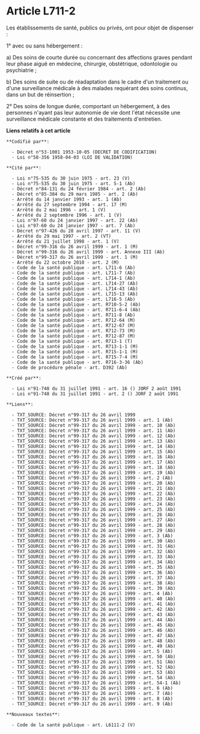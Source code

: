 # Article L711-2

Les établissements de santé, publics ou privés, ont pour objet de dispenser :

1° avec ou sans hébergement :

a) Des soins de courte durée ou concernant des affections graves pendant leur phase aiguë en médecine, chirurgie,
obstétrique, odontologie ou psychiatrie ;

b) Des soins de suite ou de réadaptation dans le cadre d'un traitement ou d'une surveillance médicale à des malades requérant
des soins continus, dans un but de réinsertion ;

2° Des soins de longue durée, comportant un hébergement, à des personnes n'ayant pas leur autonomie de vie dont l'état
nécessite une surveillance médicale constante et des traitements d'entretien.

**Liens relatifs à cet article**

	**Codifié par**:

	  - Décret n°53-1001 1953-10-05 (DECRET DE CODIFICATION)
	  - Loi n°58-356 1958-04-03 (LOI DE VALIDATION)

	**Cité par**:

	  - Loi n°75-535 du 30 juin 1975 - art. 23 (V)
	  - Loi n°75-535 du 30 juin 1975 - art. 5-1 (Ab)
	  - Décret n°84-131 du 24 février 1984 - art. 2 (Ab)
	  - Décret n°85-384 du 29 mars 1985 - art. 2 (Ab)
	  - Arrêté du 14 janvier 1993 - art. 1 (Ab)
	  - Arrêté du 27 septembre 1994 - art. 17 (M)
	  - Arrêté du 2 mai 1996 - art. 1 (V)
	  - Arrêté du 2 septembre 1996 - art. 1 (V)
	  - Loi n°97-60 du 24 janvier 1997 - art. 22 (Ab)
	  - Loi n°97-60 du 24 janvier 1997 - art. 7 (Ab)
	  - Décret n°97-426 du 28 avril 1997 - art. 11 (V)
	  - Arrêté du 29 mai 1997 - art. 2 (VT)
	  - Arrêté du 21 juillet 1998 - art. 1 (V)
	  - Décret n°99-316 du 26 avril 1999 - art. 1 (M)
	  - Décret n°99-316 du 26 avril 1999 - art. Annexe III (Ab)
	  - Décret n°99-317 du 26 avril 1999 - art. 1 (M)
	  - Arrêté du 22 octobre 2010 - art. 2 (M)
	  - Code de la santé publique - art. L711-6 (Ab)
	  - Code de la santé publique - art. L711-7 (Ab)
	  - Code de la santé publique - art. L714-1 (Ab)
	  - Code de la santé publique - art. L714-27 (Ab)
	  - Code de la santé publique - art. L714-43 (Ab)
	  - Code de la santé publique - art. L715-13 (Ab)
	  - Code de la santé publique - art. L716-5 (Ab)
	  - Code de la santé publique - art. R710-5-2 (Ab)
	  - Code de la santé publique - art. R711-6-4 (Ab)
	  - Code de la santé publique - art. R711-8 (Ab)
	  - Code de la santé publique - art. R712-64 (M)
	  - Code de la santé publique - art. R712-67 (M)
	  - Code de la santé publique - art. R712-73 (M)
	  - Code de la santé publique - art. R712-87 (M)
	  - Code de la santé publique - art. R713-1 (T)
	  - Code de la santé publique - art. R713-1-1 (M)
	  - Code de la santé publique - art. R715-1-1 (M)
	  - Code de la santé publique - art. R715-7-4 (M)
	  - Code de la santé publique - art. R716-3-36 (Ab)
	  - Code de procédure pénale - art. D392 (Ab)

	**Créé par**:

	  - Loi n°91-748 du 31 juillet 1991 - art. 16 () JORF 2 août 1991
	  - Loi n°91-748 du 31 juillet 1991 - art. 2 () JORF 2 août 1991

	**Liens**:

	  - TXT_SOURCE: Décret n°99-317 du 26 avril 1999
	  - TXT_SOURCE: Décret n°99-317 du 26 avril 1999 - art. 1 (Ab)
	  - TXT_SOURCE: Décret n°99-317 du 26 avril 1999 - art. 10 (Ab)
	  - TXT_SOURCE: Décret n°99-317 du 26 avril 1999 - art. 11 (Ab)
	  - TXT_SOURCE: Décret n°99-317 du 26 avril 1999 - art. 12 (Ab)
	  - TXT_SOURCE: Décret n°99-317 du 26 avril 1999 - art. 13 (Ab)
	  - TXT_SOURCE: Décret n°99-317 du 26 avril 1999 - art. 14 (Ab)
	  - TXT_SOURCE: Décret n°99-317 du 26 avril 1999 - art. 15 (Ab)
	  - TXT_SOURCE: Décret n°99-317 du 26 avril 1999 - art. 16 (Ab)
	  - TXT_SOURCE: Décret n°99-317 du 26 avril 1999 - art. 17 (Ab)
	  - TXT_SOURCE: Décret n°99-317 du 26 avril 1999 - art. 18 (Ab)
	  - TXT_SOURCE: Décret n°99-317 du 26 avril 1999 - art. 19 (Ab)
	  - TXT_SOURCE: Décret n°99-317 du 26 avril 1999 - art. 2 (Ab)
	  - TXT_SOURCE: Décret n°99-317 du 26 avril 1999 - art. 20 (Ab)
	  - TXT_SOURCE: Décret n°99-317 du 26 avril 1999 - art. 21 (Ab)
	  - TXT_SOURCE: Décret n°99-317 du 26 avril 1999 - art. 22 (Ab)
	  - TXT_SOURCE: Décret n°99-317 du 26 avril 1999 - art. 23 (Ab)
	  - TXT_SOURCE: Décret n°99-317 du 26 avril 1999 - art. 24 (Ab)
	  - TXT_SOURCE: Décret n°99-317 du 26 avril 1999 - art. 25 (Ab)
	  - TXT_SOURCE: Décret n°99-317 du 26 avril 1999 - art. 26 (Ab)
	  - TXT_SOURCE: Décret n°99-317 du 26 avril 1999 - art. 27 (Ab)
	  - TXT_SOURCE: Décret n°99-317 du 26 avril 1999 - art. 28 (Ab)
	  - TXT_SOURCE: Décret n°99-317 du 26 avril 1999 - art. 29 (Ab)
	  - TXT_SOURCE: Décret n°99-317 du 26 avril 1999 - art. 3 (Ab)
	  - TXT_SOURCE: Décret n°99-317 du 26 avril 1999 - art. 30 (Ab)
	  - TXT_SOURCE: Décret n°99-317 du 26 avril 1999 - art. 31 (Ab)
	  - TXT_SOURCE: Décret n°99-317 du 26 avril 1999 - art. 32 (Ab)
	  - TXT_SOURCE: Décret n°99-317 du 26 avril 1999 - art. 33 (Ab)
	  - TXT_SOURCE: Décret n°99-317 du 26 avril 1999 - art. 34 (Ab)
	  - TXT_SOURCE: Décret n°99-317 du 26 avril 1999 - art. 35 (Ab)
	  - TXT_SOURCE: Décret n°99-317 du 26 avril 1999 - art. 36 (Ab)
	  - TXT_SOURCE: Décret n°99-317 du 26 avril 1999 - art. 37 (Ab)
	  - TXT_SOURCE: Décret n°99-317 du 26 avril 1999 - art. 38 (Ab)
	  - TXT_SOURCE: Décret n°99-317 du 26 avril 1999 - art. 39 (Ab)
	  - TXT_SOURCE: Décret n°99-317 du 26 avril 1999 - art. 4 (Ab)
	  - TXT_SOURCE: Décret n°99-317 du 26 avril 1999 - art. 40 (Ab)
	  - TXT_SOURCE: Décret n°99-317 du 26 avril 1999 - art. 41 (Ab)
	  - TXT_SOURCE: Décret n°99-317 du 26 avril 1999 - art. 42 (Ab)
	  - TXT_SOURCE: Décret n°99-317 du 26 avril 1999 - art. 43 (Ab)
	  - TXT_SOURCE: Décret n°99-317 du 26 avril 1999 - art. 44 (Ab)
	  - TXT_SOURCE: Décret n°99-317 du 26 avril 1999 - art. 45 (Ab)
	  - TXT_SOURCE: Décret n°99-317 du 26 avril 1999 - art. 46 (Ab)
	  - TXT_SOURCE: Décret n°99-317 du 26 avril 1999 - art. 47 (Ab)
	  - TXT_SOURCE: Décret n°99-317 du 26 avril 1999 - art. 48 (Ab)
	  - TXT_SOURCE: Décret n°99-317 du 26 avril 1999 - art. 49 (Ab)
	  - TXT_SOURCE: Décret n°99-317 du 26 avril 1999 - art. 5 (Ab)
	  - TXT_SOURCE: Décret n°99-317 du 26 avril 1999 - art. 50 (Ab)
	  - TXT_SOURCE: Décret n°99-317 du 26 avril 1999 - art. 51 (Ab)
	  - TXT_SOURCE: Décret n°99-317 du 26 avril 1999 - art. 52 (Ab)
	  - TXT_SOURCE: Décret n°99-317 du 26 avril 1999 - art. 53 (Ab)
	  - TXT_SOURCE: Décret n°99-317 du 26 avril 1999 - art. 54 (Ab)
	  - TXT_SOURCE: Décret n°99-317 du 26 avril 1999 - art. 54-1 (Ab)
	  - TXT_SOURCE: Décret n°99-317 du 26 avril 1999 - art. 6 (Ab)
	  - TXT_SOURCE: Décret n°99-317 du 26 avril 1999 - art. 7 (Ab)
	  - TXT_SOURCE: Décret n°99-317 du 26 avril 1999 - art. 8 (Ab)
	  - TXT_SOURCE: Décret n°99-317 du 26 avril 1999 - art. 9 (Ab)

	**Nouveaux textes**:

	  - Code de la santé publique - art. L6111-2 (V)
